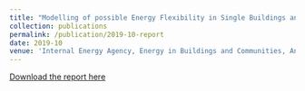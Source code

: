 ```yaml
---
title: "Modelling of possible Energy Flexibility in Single Buildings and Building Clusters"
collection: publications
permalink: /publication/2019-10-report
date: 2019-10
venue: 'Internal Energy Agency, Energy in Buildings and Communities, Annex 67'
---
```

[Download the report here](http://www.annex67.org/media/1866/modelling-of-possible-energy-flexibility.pdf)

